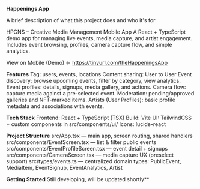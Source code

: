 **Happenings App**

A brief description of what this project does and who it's for


HPGNS – Creative Media Management Mobile App
A React + TypeScript demo app for managing live events, media capture, and artist engagement. Includes event browsing, profiles, camera capture flow, and simple analytics.

View on Mobile (Demo) ← https://tinyurl.com/theHappeningsApp


**Features**
Tag: users, events, locations
Content sharing: User to User
Event discovery: browse upcoming events, filter by category, view analytics.
Event profiles: details, signups, media gallery, and actions.
Camera flow: capture media against a pre-selected event.
Moderation: pending/approved galleries and NFT-marked items.
Artists (User Profiles): basic profile metadata and associations with events.

**Tech Stack**
Frontend: React + TypeScript (TSX)
Build: Vite
UI: TailwindCSS + custom components in src/components/ui/
Icons: lucide-react

**Project Structure**
src/App.tsx
 — main app, screen routing, shared handlers
src/components/EventScreen.tsx
 — list & filter public events
src/components/EventProfileScreen.tsx
 — event detail + signups
src/components/CameraScreen.tsx
 — media capture UX (preselect support)
src/types/events.ts — centralized domain types:
PublicEvent, MediaItem, EventSignup, EventAnalytics, Artist

**Getting Started**
Still developing, will be updated shortly**
